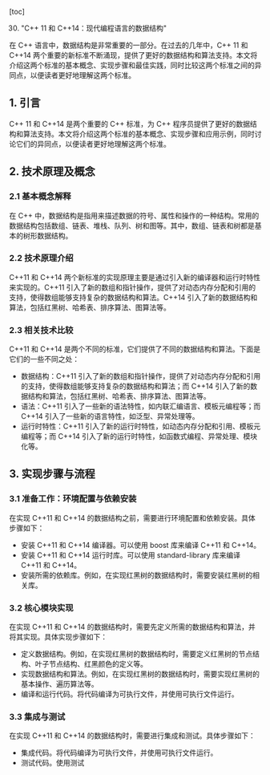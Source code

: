 
[toc]                    
                
                
30. "C++ 11 和 C++14：现代编程语言的数据结构"

在 C++ 语言中，数据结构是非常重要的一部分。在过去的几年中，C++ 11 和 C++14 两个重要的新标准不断涌现，提供了更好的数据结构和算法支持。本文将介绍这两个标准的基本概念、实现步骤和最佳实践，同时比较这两个标准之间的异同点，以便读者更好地理解这两个标准。

## 1. 引言

C++ 11 和 C++14 是两个重要的 C++ 标准，为 C++ 程序员提供了更好的数据结构和算法支持。本文将介绍这两个标准的基本概念、实现步骤和应用示例，同时讨论它们的异同点，以便读者更好地理解这两个标准。

## 2. 技术原理及概念

### 2.1 基本概念解释

在 C++ 中，数据结构是指用来描述数据的符号、属性和操作的一种结构。常用的数据结构包括数组、链表、堆栈、队列、树和图等。其中，数组、链表和树都是基本的树形数据结构。

### 2.2 技术原理介绍

C++11 和 C++14 两个新标准的实现原理主要是通过引入新的编译器和运行时特性来实现的。C++11 引入了新的数组和指针操作，提供了对动态内存分配和引用的支持，使得数组能够支持复杂的数据结构和算法。C++14 引入了新的数据结构和算法，包括红黑树、哈希表、排序算法、图算法等。

### 2.3 相关技术比较

C++11 和 C++14 是两个不同的标准，它们提供了不同的数据结构和算法。下面是它们的一些不同之处：

* 数据结构：C++11 引入了新的数组和指针操作，提供了对动态内存分配和引用的支持，使得数组能够支持复杂的数据结构和算法；而 C++14 引入了新的数据结构和算法，包括红黑树、哈希表、排序算法、图算法等。
* 语法：C++11 引入了一些新的语法特性，如内联汇编语言、模板元编程等；而 C++14 引入了一些新的语言特性，如泛型、异常处理等。
* 运行时特性：C++11 引入了新的运行时特性，如动态内存分配和引用、模板元编程等；而 C++14 引入了新的运行时特性，如函数式编程、异常处理、模块化等。

## 3. 实现步骤与流程

### 3.1 准备工作：环境配置与依赖安装

在实现 C++11 和 C++14 的数据结构之前，需要进行环境配置和依赖安装。具体步骤如下：

* 安装 C++11 和 C++14 编译器。可以使用 boost 库来编译 C++11 和 C++14。
* 安装 C++11 和 C++14 运行时库。可以使用 standard-library 库来编译 C++11 和 C++14。
* 安装所需的依赖库。例如，在实现红黑树的数据结构时，需要安装红黑树的相关库。

### 3.2 核心模块实现

在实现 C++11 和 C++14 的数据结构时，需要先定义所需的数据结构和算法，并将其实现。具体实现步骤如下：

* 定义数据结构。例如，在实现红黑树的数据结构时，需要定义红黑树的节点结构、叶子节点结构、红黑颜色的定义等。
* 实现数据结构和算法。例如，在实现红黑树的数据结构时，需要实现红黑树的基本操作、遍历算法等。
* 编译和运行代码。将代码编译为可执行文件，并使用可执行文件运行。

### 3.3 集成与测试

在实现 C++11 和 C++14 的数据结构时，需要进行集成和测试。具体步骤如下：

* 集成代码。将代码编译为可执行文件，并使用可执行文件运行。
* 测试代码。使用测试

